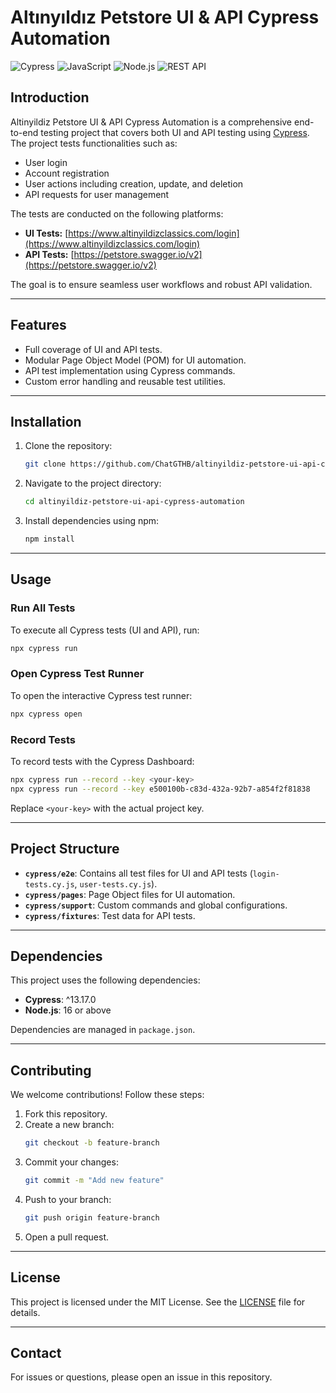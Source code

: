 # Altınyıldız Petstore UI & API Cypress Automation

![Cypress](https://img.shields.io/badge/Cypress-17202C?style=for-the-badge&logo=cypress&logoColor=white)
![JavaScript](https://img.shields.io/badge/JavaScript-F7DF1E?style=for-the-badge&logo=javascript&logoColor=black)
![Node.js](https://img.shields.io/badge/Node.js-339933?style=for-the-badge&logo=nodedotjs&logoColor=white)
![REST API](https://img.shields.io/badge/REST-API-blue?style=for-the-badge)

## Introduction

Altinyildiz Petstore UI & API Cypress Automation is a comprehensive end-to-end testing project that covers both UI and API testing using [Cypress](https://www.cypress.io/). The project tests functionalities such as:
- User login
- Account registration
- User actions including creation, update, and deletion
- API requests for user management

The tests are conducted on the following platforms:
- **UI Tests:** [https://www.altinyildizclassics.com/login](https://www.altinyildizclassics.com/login)
- **API Tests:** [https://petstore.swagger.io/v2](https://petstore.swagger.io/v2)

The goal is to ensure seamless user workflows and robust API validation.

---

## Features

- Full coverage of UI and API tests.
- Modular Page Object Model (POM) for UI automation.
- API test implementation using Cypress commands.
- Custom error handling and reusable test utilities.

---

## Installation

1. Clone the repository:
   ```bash
   git clone https://github.com/ChatGTHB/altinyildiz-petstore-ui-api-cypress-automation.git
   ```
2. Navigate to the project directory:
   ```bash
   cd altinyildiz-petstore-ui-api-cypress-automation
   ```
3. Install dependencies using npm:
   ```bash
   npm install
   ```

---

## Usage

### Run All Tests
To execute all Cypress tests (UI and API), run:
```bash
npx cypress run
```

### Open Cypress Test Runner
To open the interactive Cypress test runner:
```bash
npx cypress open
```

### Record Tests
To record tests with the Cypress Dashboard:
```bash
npx cypress run --record --key <your-key>
npx cypress run --record --key e500100b-c83d-432a-92b7-a854f2f81838
```
Replace `<your-key>` with the actual project key.

---

## Project Structure

- **`cypress/e2e`**: Contains all test files for UI and API tests (`login-tests.cy.js`, `user-tests.cy.js`).
- **`cypress/pages`**: Page Object files for UI automation.
- **`cypress/support`**: Custom commands and global configurations.
- **`cypress/fixtures`**: Test data for API tests.

---

## Dependencies

This project uses the following dependencies:
- **Cypress**: ^13.17.0
- **Node.js**: 16 or above

Dependencies are managed in `package.json`.

---

## Contributing

We welcome contributions! Follow these steps:
1. Fork this repository.
2. Create a new branch:
   ```bash
   git checkout -b feature-branch
   ```
3. Commit your changes:
   ```bash
   git commit -m "Add new feature"
   ```
4. Push to your branch:
   ```bash
   git push origin feature-branch
   ```
5. Open a pull request.

---

## License

This project is licensed under the MIT License. See the [LICENSE](LICENSE) file for details.

---

## Contact

For issues or questions, please open an issue in this repository.

